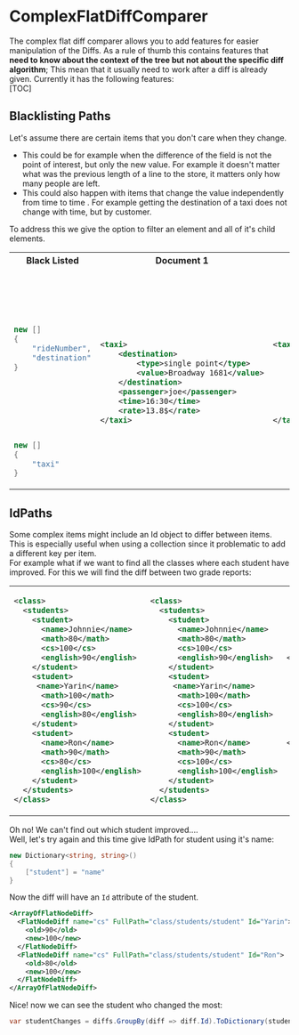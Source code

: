 # ComplexFlatDiffComparer

The complex flat diff comparer allows you to add features for easier manipulation of the Diffs.
As a rule of thumb this contains features that **need to know about the context of the tree but not about the specific
diff algorithm**;
This mean that it usually need to work after a diff is already given. Currently it has the following features:  
[TOC]

## Blacklisting Paths

Let's assume there are certain items that you don't care when they change.

* This could be for example when the difference of the field is not the point of interest, but only the new value.
  For example it doesn't matter what was the previous length of a line to the store, it matters only how many people are
  left.
* This could also happen with items that change the value independently from time to time . For example getting the
  destination of a taxi does not change with time, but by customer.

To address this we give the option to filter an element and all of it's child elements.

<table>
<tr>
<th>Black Listed</th>
<th>Document 1</th>
<th>Document 2</th>
<th>Diffs</th>
</tr>
<tr>
<td>

```csharp
new []
{
    "rideNumber",
    "destination"
}
```

</td>
<td rowspan="2">

```xml

<taxi>
    <destination>
        <type>single point</type>
        <value>Broadway 1681</value>
    </destination>
    <passenger>joe</passenger>
    <time>16:30</time>
    <rate>13.8$</rate>
</taxi>
```

</td>
<td rowspan="2">

```xml

<taxi>
    <destination>
        <type>multiple points</type>
        <value>Kellerman;Havana</value>
    </destination>
    <passenger>john</passenger>
    <time>17:30</time>
    <rate>20$</rate>
</taxi>
```

</td>
<td>

```xml

<ArrayOfFlatNodeDiff>
    <FlatNodeDiff name="passenger" FullPath="taxi">
        <old>joe</old>
        <new>john</new>
    </FlatNodeDiff>
    <FlatNodeDiff name="time" FullPath="taxi">
        <old>16:30</old>
        <new>17:30</new>
    </FlatNodeDiff>
    <FlatNodeDiff name="rate" FullPath="taxi">
        <old>13.8$</old>
        <new>20$</new>
    </FlatNodeDiff>
</ArrayOfFlatNodeDiff>
```

</td>
</tr>
<tr>
<td>

```csharp
new []
{
    "taxi"
}
```

</td>
<td>

`empty`
</td>
</tr>
</table>

## IdPaths
Some complex items might include an Id object to differ between items.
This is especially useful when using a collection since it problematic to add a different key per item.  
For example what if we want to find all the classes where each student have improved. For this we will find the diff between two grade reports:
<table>
<tr>
<td>

```xml
<class>
  <students>
    <student>
      <name>Johnnie</name>
      <math>80</math>
      <cs>100</cs>
      <english>90</english>
    </student>
    <student>
     <name>Yarin</name>
      <math>100</math>
      <cs>90</cs>
      <english>80</english>
    </student>
    <student>
      <name>Ron</name>
      <math>90</math>
      <cs>80</cs>
      <english>100</english>
    </student>
  </students>
</class>
```
</td>
<td>

```xml
<class>
  <students>
    <student>
      <name>Johnnie</name>
      <math>80</math>
      <cs>100</cs>
      <english>90</english>
    </student>
    <student>
     <name>Yarin</name>
      <math>100</math>
      <cs>100</cs>
      <english>80</english>
    </student>
    <student>
      <name>Ron</name>
      <math>90</math>
      <cs>100</cs>
      <english>100</english>
    </student>
  </students>
</class>
```
</td>
<td>

```xml
<ArrayOfFlatNodeDiff>
  <FlatNodeDiff name="cs" FullPath="class/students/student">
    <old>90</old>
    <new>100</new>
  </FlatNodeDiff>
  <FlatNodeDiff name="cs" FullPath="class/students/student">
    <old>80</old>
    <new>100</new>
  </FlatNodeDiff>
</ArrayOfFlatNodeDiff>

```
</td>
</tr>
</table>

Oh no! We can't find out which student improved....  
Well, let's try again and this time give IdPath for student using it's name:

```csharp
new Dictionary<string, string>()
{
    ["student"] = "name"
}
```

Now the diff will have an `Id` attribute of the student.

```xml
<ArrayOfFlatNodeDiff>
  <FlatNodeDiff name="cs" FullPath="class/students/student" Id="Yarin">
    <old>90</old>
    <new>100</new>
  </FlatNodeDiff>
  <FlatNodeDiff name="cs" FullPath="class/students/student" Id="Ron">
    <old>80</old>
    <new>100</new>
  </FlatNodeDiff>
</ArrayOfFlatNodeDiff>
```
Nice! now we can see the student who changed the most:

```csharp
var studentChanges = diffs.GroupBy(diff => diff.Id).ToDictionary(student => student.Key, student => student.ToArray());
```